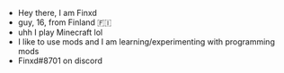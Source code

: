 - Hey there, I am Finxd
- guy, 16, from Finland 🇫🇮
- uhh I play Minecraft lol
- I like to use mods and I am learning/experimenting with programming mods
- Finxd#8701 on discord


<!---
FinxdMC/FinxdMC is a ✨ special ✨ repository because its `README.md` (this file) appears on your GitHub profile.
You can click the Preview link to take a look at your changes.
--->
